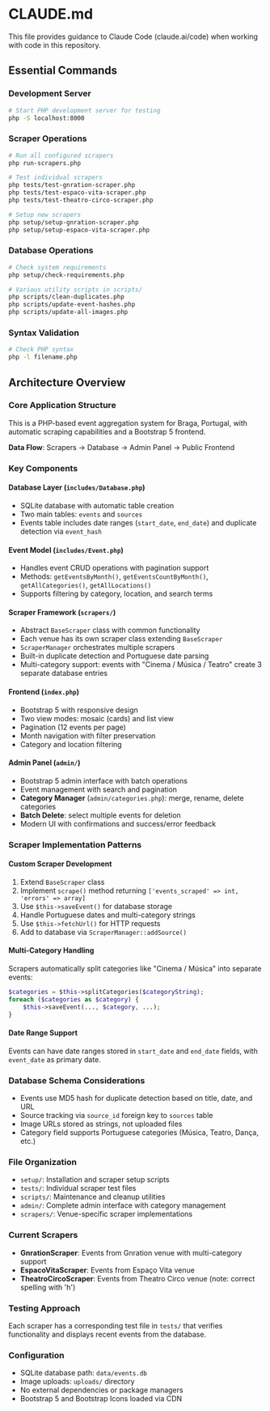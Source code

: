 # CLAUDE.md

This file provides guidance to Claude Code (claude.ai/code) when working with code in this repository.

## Essential Commands

### Development Server
```bash
# Start PHP development server for testing
php -S localhost:8000
```

### Scraper Operations
```bash
# Run all configured scrapers
php run-scrapers.php

# Test individual scrapers
php tests/test-gnration-scraper.php
php tests/test-espaco-vita-scraper.php
php tests/test-theatro-circo-scraper.php

# Setup new scrapers
php setup/setup-gnration-scraper.php
php setup/setup-espaco-vita-scraper.php
```

### Database Operations
```bash
# Check system requirements
php setup/check-requirements.php

# Various utility scripts in scripts/
php scripts/clean-duplicates.php
php scripts/update-event-hashes.php
php scripts/update-all-images.php
```

### Syntax Validation
```bash
# Check PHP syntax
php -l filename.php
```

## Architecture Overview

### Core Application Structure
This is a PHP-based event aggregation system for Braga, Portugal, with automatic scraping capabilities and a Bootstrap 5 frontend.

**Data Flow**: Scrapers → Database → Admin Panel → Public Frontend

### Key Components

#### Database Layer (`includes/Database.php`)
- SQLite database with automatic table creation
- Two main tables: `events` and `sources`
- Events table includes date ranges (`start_date`, `end_date`) and duplicate detection via `event_hash`

#### Event Model (`includes/Event.php`)
- Handles event CRUD operations with pagination support
- Methods: `getEventsByMonth()`, `getEventsCountByMonth()`, `getAllCategories()`, `getAllLocations()`
- Supports filtering by category, location, and search terms

#### Scraper Framework (`scrapers/`)
- Abstract `BaseScraper` class with common functionality
- Each venue has its own scraper class extending `BaseScraper`
- `ScraperManager` orchestrates multiple scrapers
- Built-in duplicate detection and Portuguese date parsing
- Multi-category support: events with "Cinema / Música / Teatro" create 3 separate database entries

#### Frontend (`index.php`)
- Bootstrap 5 with responsive design
- Two view modes: mosaic (cards) and list view
- Pagination (12 events per page)
- Month navigation with filter preservation
- Category and location filtering

#### Admin Panel (`admin/`)
- Bootstrap 5 admin interface with batch operations
- Event management with search and pagination
- **Category Manager** (`admin/categories.php`): merge, rename, delete categories
- **Batch Delete**: select multiple events for deletion
- Modern UI with confirmations and success/error feedback

### Scraper Implementation Patterns

#### Custom Scraper Development
1. Extend `BaseScraper` class
2. Implement `scrape()` method returning `['events_scraped' => int, 'errors' => array]`
3. Use `$this->saveEvent()` for database storage
4. Handle Portuguese dates and multi-category strings
5. Use `$this->fetchUrl()` for HTTP requests
6. Add to database via `ScraperManager::addSource()`

#### Multi-Category Handling
Scrapers automatically split categories like "Cinema / Música" into separate events:
```php
$categories = $this->splitCategories($categoryString);
foreach ($categories as $category) {
    $this->saveEvent(..., $category, ...);
}
```

#### Date Range Support
Events can have date ranges stored in `start_date` and `end_date` fields, with `event_date` as primary date.

### Database Schema Considerations
- Events use MD5 hash for duplicate detection based on title, date, and URL
- Source tracking via `source_id` foreign key to `sources` table
- Image URLs stored as strings, not uploaded files
- Category field supports Portuguese categories (Música, Teatro, Dança, etc.)

### File Organization
- `setup/`: Installation and scraper setup scripts
- `tests/`: Individual scraper test files  
- `scripts/`: Maintenance and cleanup utilities
- `admin/`: Complete admin interface with category management
- `scrapers/`: Venue-specific scraper implementations

### Current Scrapers
- **GnrationScraper**: Events from Gnration venue with multi-category support
- **EspacoVitaScraper**: Events from Espaço Vita venue  
- **TheatroCircoScraper**: Events from Theatro Circo venue (note: correct spelling with 'h')

### Testing Approach
Each scraper has a corresponding test file in `tests/` that verifies functionality and displays recent events from the database.

### Configuration
- SQLite database path: `data/events.db`
- Image uploads: `uploads/` directory
- No external dependencies or package managers
- Bootstrap 5 and Bootstrap Icons loaded via CDN